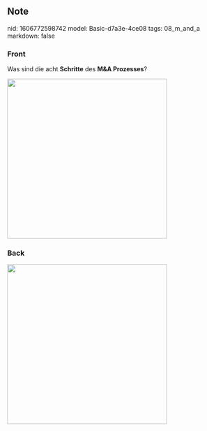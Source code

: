 ## Note
nid: 1606772598742
model: Basic-d7a3e-4ce08
tags: 08_m_and_a
markdown: false

### Front
<p>Was sind die acht <b>Schritte</b> des <b>M&A Prozesses</b>?
<p><img src="124bctHbXQve6sg9aDXz.png" style="width: 366px;">

### Back
<p><img src="126QtnJxhPUvNKTGxD8N.png" style="width: 366px;">
